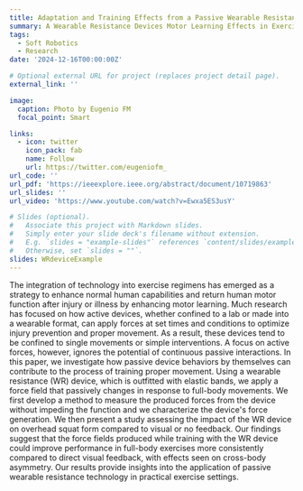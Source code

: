 ```yaml
---
title: Adaptation and Training Effects from a Passive Wearable Resistance Device During Exercise
summary: A Wearable Resistance Devices Motor Learning Effects in Exercise
tags:
  - Soft Robotics
  - Research
date: '2024-12-16T00:00:00Z'

# Optional external URL for project (replaces project detail page).
external_link: ''

image:
  caption: Photo by Eugenio FM
  focal_point: Smart

links:
  - icon: twitter
    icon_pack: fab
    name: Follow
    url: https://twitter.com/eugeniofm_
url_code: ''
url_pdf: 'https://ieeexplore.ieee.org/abstract/document/10719863'
url_slides: ''
url_video: 'https://www.youtube.com/watch?v=Ewxa5ES3usY'

# Slides (optional).
#   Associate this project with Markdown slides.
#   Simply enter your slide deck's filename without extension.
#   E.g. `slides = "example-slides"` references `content/slides/example-slides.md`.
#   Otherwise, set `slides = ""`.
slides: WRdeviceExample
---
```


The integration of technology into exercise regimens has emerged as a strategy to enhance normal human capabilities and return human motor function after injury or illness by enhancing motor learning. Much research has focused on how active devices, whether confined to a lab or made into a wearable format, can apply forces at set times and conditions to optimize injury prevention and proper movement. As a result, these devices tend to be confined to single movements or simple interventions. A focus on active forces, however, ignores the potential of continuous passive interactions. In this paper, we investigate how passive device behaviors by themselves can contribute to the process of training proper movement. Using a wearable resistance (WR) device, which is outfitted with elastic bands, we apply a force field that passively changes in response to full-body movements. We first develop a method to measure the produced forces from the device without impeding the function and we characterize the device's force generation. We then present a study assessing the impact of the WR device on overhead squat form compared to visual or no feedback. Our findings suggest that the force fields produced while training with the WR device could improve performance in full-body exercises more consistently compared to direct visual feedback, with effects seen on cross-body asymmetry. Our results provide insights into the application of passive wearable resistance technology in practical exercise settings.